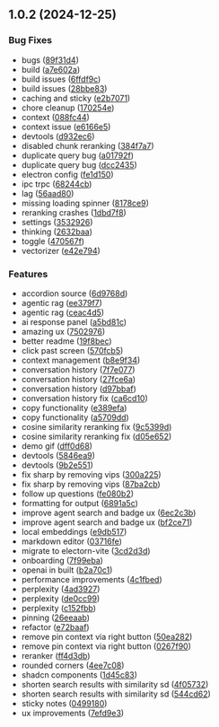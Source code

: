 ## 1.0.2 (2024-12-25)


### Bug Fixes

* bugs ([89f31d4](https://github.com/lekt9/albert-launcher/commit/89f31d4226ca81aa7762fbb9a326cec458cdedcb))
* build ([a7e602a](https://github.com/lekt9/albert-launcher/commit/a7e602ae2ac37904fbbad29b746968014feb96bf))
* build issues ([6ffdf9c](https://github.com/lekt9/albert-launcher/commit/6ffdf9ca57efdb328c17d2f5aef803ba9d80db92))
* build issues ([28bbe83](https://github.com/lekt9/albert-launcher/commit/28bbe83401e14981403d9ade040b213c5af53db6))
* caching and sticky ([e2b7071](https://github.com/lekt9/albert-launcher/commit/e2b70712ef89665940a1a9e4af7b458ced21d73f))
* chore cleanup ([170254e](https://github.com/lekt9/albert-launcher/commit/170254eaa882dd8c9d06f966d1d0938f85895432))
* context ([088fc44](https://github.com/lekt9/albert-launcher/commit/088fc442e5467499b969aaeb5e4cdf62aaf3ba3c))
* context issue ([e6166e5](https://github.com/lekt9/albert-launcher/commit/e6166e595fb10fb04d06f9c637a37c39b2009fd9))
* devtools ([d932ec6](https://github.com/lekt9/albert-launcher/commit/d932ec6ecee186af5cbbfe546fb3e8a943d26508))
* disabled chunk reranking ([384f7a7](https://github.com/lekt9/albert-launcher/commit/384f7a76cc445a88a529ad7c5267f8ac8f9dc116))
* duplicate query bug ([a01792f](https://github.com/lekt9/albert-launcher/commit/a01792fccc6c7534c8168c691eae16cbdc8f1529))
* duplicate query bug ([dcc2435](https://github.com/lekt9/albert-launcher/commit/dcc2435696f69b3aa72f1d871f108d813c73e776))
* electron config ([fe1d150](https://github.com/lekt9/albert-launcher/commit/fe1d150724f0c7807bb47141fae5d790eb787056))
* ipc trpc ([68244cb](https://github.com/lekt9/albert-launcher/commit/68244cbf3b52ed95933ae6411baf101a7317f8d0))
* lag ([56aad80](https://github.com/lekt9/albert-launcher/commit/56aad80bec44c23de5930b98d27744ad150c7e43))
* missing loading spinner ([8178ce9](https://github.com/lekt9/albert-launcher/commit/8178ce9067b4d93d8547e1ca6e977b34c9f6e9cb))
* reranking crashes ([1dbd7f8](https://github.com/lekt9/albert-launcher/commit/1dbd7f88ebb4a1a6ac56618648d0f6167bd6ae23))
* settings ([3532926](https://github.com/lekt9/albert-launcher/commit/353292657c21b122c89629658cbf0ae31a837302))
* thinking ([2632baa](https://github.com/lekt9/albert-launcher/commit/2632baa3d9de0bf639925f2574f666f5c28d6fa9))
* toggle ([470567f](https://github.com/lekt9/albert-launcher/commit/470567fa2044c0174a7dc4a3f0b4642cdd59edd6))
* vectorizer ([e42e794](https://github.com/lekt9/albert-launcher/commit/e42e794200375e87aecc4a0c6390ebbd346107dd))


### Features

* accordion source ([6d9768d](https://github.com/lekt9/albert-launcher/commit/6d9768d289db7bb5d48a56ca5d42d5a05873670d))
* agentic rag ([ee379f7](https://github.com/lekt9/albert-launcher/commit/ee379f7ced3dcc07890248a3dfe3b2b950019972))
* agentic rag ([ceac4d5](https://github.com/lekt9/albert-launcher/commit/ceac4d5a34107040bd7209d6f8a0fa1d6ac1ae27))
* ai response panel ([a5bd81c](https://github.com/lekt9/albert-launcher/commit/a5bd81c6e8908cae9a47dbfb2a143f9f61019adc))
* amazing ux ([7502976](https://github.com/lekt9/albert-launcher/commit/750297697acceaabe4fe077495e72bc25904ffe7))
* better readme ([19f8bec](https://github.com/lekt9/albert-launcher/commit/19f8bec6274c79b18726a93e5dd50a4ffbc80d7e))
* click past screen ([570fcb5](https://github.com/lekt9/albert-launcher/commit/570fcb54b2a09d299b0b4eafdaf27ce22a3eef29))
* context management ([b8e9f34](https://github.com/lekt9/albert-launcher/commit/b8e9f341ed732873d10e64e548fd124875ea3aa7))
* conversation history ([7f7e077](https://github.com/lekt9/albert-launcher/commit/7f7e077632ee22c2265897dd92eaf6f18681a9cf))
* conversation history ([27fce6a](https://github.com/lekt9/albert-launcher/commit/27fce6a97db2f0d157a261843b601a1a153a2eae))
* conversation history ([d97bbaf](https://github.com/lekt9/albert-launcher/commit/d97bbaf33c4ab0bc12b19f38f309cd6bc21c051b))
* conversation history fix ([ca6cd10](https://github.com/lekt9/albert-launcher/commit/ca6cd10ae6a42bf8c2361b28ee045edfe7086676))
* copy functionality ([e389efa](https://github.com/lekt9/albert-launcher/commit/e389efabdf7d5a4e90ca26f39aa588e2a38c70b4))
* copy functionality ([a5709dd](https://github.com/lekt9/albert-launcher/commit/a5709dde54819c838e24290ca60fe30fa6972028))
* cosine similarity reranking fix ([9c5399d](https://github.com/lekt9/albert-launcher/commit/9c5399dc7cff22aba67955ecd136ce4cc80f9b17))
* cosine similarity reranking fix ([d05e652](https://github.com/lekt9/albert-launcher/commit/d05e6525ee5024422c68bee0b9598f189ed9a919))
* demo gif ([dff0d68](https://github.com/lekt9/albert-launcher/commit/dff0d68fdf4f83a533955962cd2c4f8306beb86c))
* devtools ([5846ea9](https://github.com/lekt9/albert-launcher/commit/5846ea959ff51d288cdadfe44ceceeaf5f73ac16))
* devtools ([9b2e551](https://github.com/lekt9/albert-launcher/commit/9b2e55150a34c4ca5f0226f3ea582c259d66e959))
* fix sharp by removing vips ([300a225](https://github.com/lekt9/albert-launcher/commit/300a22573e6b331ff5df2bd67cf72f24dbf70ebf))
* fix sharp by removing vips ([87ba2cb](https://github.com/lekt9/albert-launcher/commit/87ba2cb320387544f20313bba20c64d10c53d3f4))
* follow up questions ([fe080b2](https://github.com/lekt9/albert-launcher/commit/fe080b21c07c818cc4903d4f99616100e401a9b2))
* formatting for output ([6891a5c](https://github.com/lekt9/albert-launcher/commit/6891a5ca73d5a401ecb634a21d020f8d1e61fcf0))
* improve agent search and badge ux ([6ec2c3b](https://github.com/lekt9/albert-launcher/commit/6ec2c3bbeaff14c72854834d36c5b91ea340b8fe))
* improve agent search and badge ux ([bf2ce71](https://github.com/lekt9/albert-launcher/commit/bf2ce710af09c507399c378bfdb92fceef50cecb))
* local embeddings ([e9db517](https://github.com/lekt9/albert-launcher/commit/e9db5177e7a61223ec3cc1ab68862011f6286f75))
* markdown editor ([03716fe](https://github.com/lekt9/albert-launcher/commit/03716fe7851d60f535831fde5c93a4600e95e771))
* migrate to electorn-vite ([3cd2d3d](https://github.com/lekt9/albert-launcher/commit/3cd2d3d573d7ca29abe520b67ac03f9b6f2e7f38))
* onboarding ([7f99eba](https://github.com/lekt9/albert-launcher/commit/7f99eba8bbfb2041b5035b026dff36a79e4f7a76))
* openai in built ([b2a70c1](https://github.com/lekt9/albert-launcher/commit/b2a70c199342d6240c0c55cbca26262d7d1197e7))
* performance improvements ([4c1fbed](https://github.com/lekt9/albert-launcher/commit/4c1fbed9aee46f1caeb463f0cd68069ecca184cb))
* perplexity ([4ad3927](https://github.com/lekt9/albert-launcher/commit/4ad3927570d75046fbe0a48bd51d1f0a079126a5))
* perplexity ([de0cc99](https://github.com/lekt9/albert-launcher/commit/de0cc99a5682f98e91baef80d5654a44e306a7b7))
* perplexity ([c152fbb](https://github.com/lekt9/albert-launcher/commit/c152fbb7e5a3b2110b3e72cddffbef15b6462da7))
* pinning ([26eeaab](https://github.com/lekt9/albert-launcher/commit/26eeaabeba8a6c1c0e00dd3b2e6864f2908b7ba6))
* refactor ([e72baaf](https://github.com/lekt9/albert-launcher/commit/e72baafcc9d3a76f8ccbcb422d2b6c7205ae896c))
* remove pin context via right button ([50ea282](https://github.com/lekt9/albert-launcher/commit/50ea282db7634d346a057cf07eca46afea34bc73))
* remove pin context via right button ([0267f90](https://github.com/lekt9/albert-launcher/commit/0267f9033a2b8e76777fb7c6f604febb9cdd5dd7))
* reranker ([ff4d3db](https://github.com/lekt9/albert-launcher/commit/ff4d3db6b79ef0b49764fae85bb73c7bd82547f5))
* rounded corners ([4ee7c08](https://github.com/lekt9/albert-launcher/commit/4ee7c08e3760ee85258d1727d2ea402dca377b85))
* shadcn components ([1d45c83](https://github.com/lekt9/albert-launcher/commit/1d45c83fa9b759a4728aa1d20f35c5df5f077fb3))
* shorten search results with similarity sd ([4f05732](https://github.com/lekt9/albert-launcher/commit/4f05732e3deee25508d41682f14d560a0f06903f))
* shorten search results with similarity sd ([544cd62](https://github.com/lekt9/albert-launcher/commit/544cd6221b48681a72eb3df1d90c8f0152d87a7d))
* sticky notes ([0499180](https://github.com/lekt9/albert-launcher/commit/04991802c255608ba61271ea7fd244fb1ef8fa7d))
* ux improvements ([7efd9e3](https://github.com/lekt9/albert-launcher/commit/7efd9e3f35a310f2516717663e185788d99afd5d))



